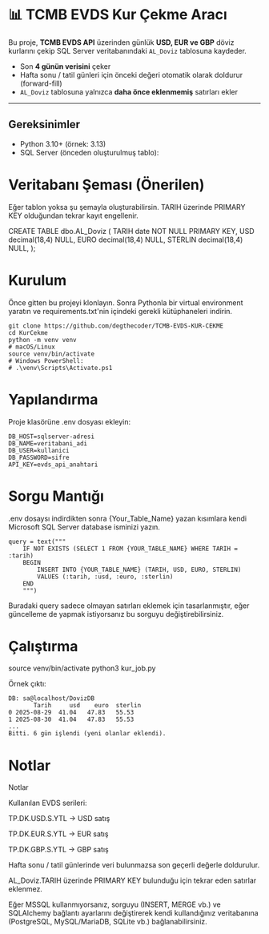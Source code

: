 # 📊 TCMB EVDS Kur Çekme Aracı

Bu proje, **TCMB EVDS API** üzerinden günlük **USD, EUR ve GBP** döviz kurlarını çekip SQL Server veritabanındaki `AL_Doviz` tablosuna kaydeder.

- Son **4 günün verisini** çeker  
- Hafta sonu / tatil günleri için önceki değeri otomatik olarak doldurur (forward-fill)  
- `AL_Doviz` tablosuna yalnızca **daha önce eklenmemiş** satırları ekler  

---

## Gereksinimler

- Python 3.10+ (örnek: 3.13)
- SQL Server (önceden oluşturulmuş tablo):


# Veritabanı Şeması (Önerilen)

Eğer tablon yoksa şu şemayla oluşturabilirsin. TARIH üzerinde PRIMARY KEY olduğundan tekrar kayıt engellenir.

CREATE TABLE dbo.AL_Doviz (
    TARIH     date        NOT NULL PRIMARY KEY,
    USD       decimal(18,4) NULL,
    EURO      decimal(18,4) NULL,
    STERLIN   decimal(18,4) NULL,
);

# Kurulum

Önce gitten bu projeyi klonlayın.
Sonra Pythonla bir virtual environment yaratın ve requirements.txt'nin içindeki gerekli kütüphaneleri indirin.
```
git clone https://github.com/degthecoder/TCMB-EVDS-KUR-CEKME
cd KurCekme
python -m venv venv
# macOS/Linux
source venv/bin/activate
# Windows PowerShell:
# .\venv\Scripts\Activate.ps1
```

# Yapılandırma

Proje klasörüne .env dosyası ekleyin:
```
DB_HOST=sqlserver-adresi
DB_NAME=veritabani_adi
DB_USER=kullanici
DB_PASSWORD=sifre
API_KEY=evds_api_anahtari
```

# Sorgu Mantığı
.env dosaysı indirdikten sonra {Your_Table_Name} yazan kısımlara kendi Microsoft SQL Server database isminizi yazın.
```
query = text("""
    IF NOT EXISTS (SELECT 1 FROM {YOUR_TABLE_NAME} WHERE TARIH = :tarih)
    BEGIN
        INSERT INTO {YOUR_TABLE_NAME} (TARIH, USD, EURO, STERLIN)
        VALUES (:tarih, :usd, :euro, :sterlin)
    END
    """)
```

Buradaki query sadece olmayan satırları eklemek için tasarlanmıştır, eğer güncelleme de yapmak istiyorsanız bu sorguyu değiştirebilirsiniz.

# Çalıştırma
source venv/bin/activate
python3 kur_job.py

Örnek çıktı:
```
DB: sa@localhost/DovizDB
       Tarih     usd    euro  sterlin
0 2025-08-29  41.04   47.83   55.53
1 2025-08-30  41.04   47.83   55.53
...
Bitti. 6 gün işlendi (yeni olanlar eklendi).

```

# Notlar

Notlar

Kullanılan EVDS serileri:

TP.DK.USD.S.YTL → USD satış

TP.DK.EUR.S.YTL → EUR satış

TP.DK.GBP.S.YTL → GBP satış

Hafta sonu / tatil günlerinde veri bulunmazsa son geçerli değerle doldurulur.

AL_Doviz.TARIH üzerinde PRIMARY KEY bulunduğu için tekrar eden satırlar eklenmez.

Eğer MSSQL kullanmıyorsanız, sorguyu (INSERT, MERGE vb.) ve SQLAlchemy bağlantı ayarlarını değiştirerek kendi kullandığınız veritabanına (PostgreSQL, MySQL/MariaDB, SQLite vb.) bağlanabilirsiniz.
